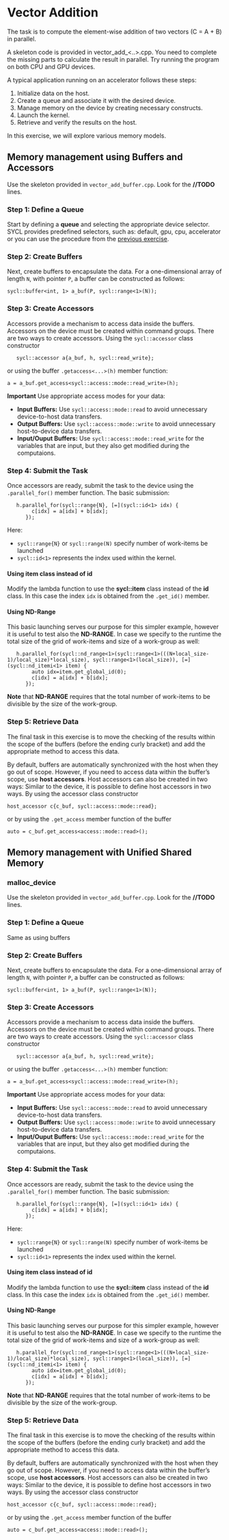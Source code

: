 # Vector Addition
The task is to compute the element-wise addition of two vectors (C = A + B) in parallel.

A skeleton code is provided in vector_add_<..>.cpp. You need to complete the missing parts to calculate the result in parallel. Try running the program on both CPU and GPU devices.

A typical application running on an accelerator follows these steps:

 1. Initialize data on the host.
 1. Create a queue and associate it with the desired device.
 1. Manage memory on the device by creating necessary constructs.
 1. Launch the kernel.
 1. Retrieve and verify the results on the host.
 
In this exercise, we will explore various memory models.

## Memory management using Buffers and Accessors

Use the skeleton provided in `vector_add_buffer.cpp`. Look for the **//TODO** lines.

### Step 1: Define a Queue
Start by defining a **queue**  and selecting the appropriate device selector. SYCL provides predefined selectors, such as: default, gpu, cpu, accelerator or you can use the procedure from the [previous exercise](../01-info/enumerate_device.cpp).

### Step 2: Create Buffers
Next, create buffers to encapsulate the data. For a one-dimensional array of length `N`, with pointer `P`, a buffer can be constructed as follows:

```
sycl::buffer<int, 1> a_buf(P, sycl::range<1>(N));
```
### Step 3: Create Accessors
Accessors provide a mechanism to access data inside the buffers. Accessors on the device must be created within command groups. There are two ways to create accessors. Using the `sycl::accessor` class constructor

```
   sycl::accessor a{a_buf, h, sycl::read_write};
```
or  using the buffer `.getaccess<...>(h)`  member function:
```
a = a_buf.get_access<sycl::access::mode::read_write>(h);
```
**Important**  Use appropriate access modes for your data:
 - **Input Buffers:** Use `sycl::access::mode::read` to avoid unnecessary device-to-host data transfers.
 - **Output Buffers:** Use `sycl::access::mode::write` to avoid unnecessary host-to-device data transfers.
 - **Input/Ouput Buffers:** Use `sycl::access::mode::read_write` for the variables that are input, but they also get modified during the computaions.

### Step 4: Submit the Task
Once accessors are ready, submit the task to the device using the `.parallel_for()` member function. The basic submission:

```
   h.parallel_for(sycl::range{N}, [=](sycl::id<1> idx) {
        c[idx] = a[idx] + b[idx];
      });
```  
Here: 
 - `sycl::range{N}` or `sycl::range(N)` specify number of work-items be launched 
- `sycl::id<1>` represents the index used within the kernel.

#### Using **item** class instead of **id**
Modify the lambda function to use the  **sycl::item** class instead of the **id** class. In this case the index `idx` is obtained from the `.get_id()` member.

#### Using ND-Range
This basic launching serves our purpose for this simpler example, however it is useful to test also the **ND-RANGE**. In case we specify to the runtime the total size of the grid of work-items and size of a work-group as well:

```
   h.parallel_for(sycl::nd_range<1>(sycl::range<1>(((N+local_size-1)/local_size)*local_size), sycl::range<1>(local_size)), [=](sycl::nd_itemi<1> item) {
        auto idx=item.get_global_id(0);
        c[idx] = a[idx] + b[idx];
      });
```  
**Note** that **ND-RANGE** requires that the total number of work-items to be divisible by the size of the work-group.

### Step 5: Retrieve Data
The final task in this exercise is to move the checking of the results  within the scope of the buffers (before the ending curly bracket) and add the appropriate method to access this data.

By default, buffers are automatically synchronized with the host when they go out of scope. However, if you need to access data within the buffer’s scope, use **host accessors**. Host accessors can also be created in two ways:
Similar to the device, it is possible to define host accessors in two ways. By using the accessor class constructor
```
host_accessor c{c_buf, sycl::access::mode::read};
``` 
or by using the `.get_access` member function of the buffer
```
auto = c_buf.get_access<access::mode::read>();
```

## Memory management with Unified Shared Memory
 
### **malloc_device**

Use the skeleton provided in `vector_add_buffer.cpp`. Look for the **//TODO** lines.

### Step 1: Define a Queue
Same as using buffers

### Step 2: Create Buffers
Next, create buffers to encapsulate the data. For a one-dimensional array of length `N`, with pointer `P`, a buffer can be constructed as follows:

```
sycl::buffer<int, 1> a_buf(P, sycl::range<1>(N));
```
### Step 3: Create Accessors
Accessors provide a mechanism to access data inside the buffers. Accessors on the device must be created within command groups. There are two ways to create accessors. Using the `sycl::accessor` class constructor

```
   sycl::accessor a{a_buf, h, sycl::read_write};
```
or  using the buffer `.getaccess<...>(h)`  member function:
```
a = a_buf.get_access<sycl::access::mode::read_write>(h);
```
**Important**  Use appropriate access modes for your data:
 - **Input Buffers:** Use `sycl::access::mode::read` to avoid unnecessary device-to-host data transfers.
 - **Output Buffers:** Use `sycl::access::mode::write` to avoid unnecessary host-to-device data transfers.
 - **Input/Ouput Buffers:** Use `sycl::access::mode::read_write` for the variables that are input, but they also get modified during the computaions.

### Step 4: Submit the Task
Once accessors are ready, submit the task to the device using the `.parallel_for()` member function. The basic submission:

```
   h.parallel_for(sycl::range{N}, [=](sycl::id<1> idx) {
        c[idx] = a[idx] + b[idx];
      });
```  
Here: 
 - `sycl::range{N}` or `sycl::range(N)` specify number of work-items be launched 
- `sycl::id<1>` represents the index used within the kernel.

#### Using **item** class instead of **id**
Modify the lambda function to use the  **sycl::item** class instead of the **id** class. In this case the index `idx` is obtained from the `.get_id()` member.

#### Using ND-Range
This basic launching serves our purpose for this simpler example, however it is useful to test also the **ND-RANGE**. In case we specify to the runtime the total size of the grid of work-items and size of a work-group as well:

```
   h.parallel_for(sycl::nd_range<1>(sycl::range<1>(((N+local_size-1)/local_size)*local_size), sycl::range<1>(local_size)), [=](sycl::nd_itemi<1> item) {
        auto idx=item.get_global_id(0);
        c[idx] = a[idx] + b[idx];
      });
```  
**Note** that **ND-RANGE** requires that the total number of work-items to be divisible by the size of the work-group.

### Step 5: Retrieve Data
The final task in this exercise is to move the checking of the results  within the scope of the buffers (before the ending curly bracket) and add the appropriate method to access this data.

By default, buffers are automatically synchronized with the host when they go out of scope. However, if you need to access data within the buffer’s scope, use **host accessors**. Host accessors can also be created in two ways:
Similar to the device, it is possible to define host accessors in two ways. By using the accessor class constructor
```
host_accessor c{c_buf, sycl::access::mode::read};
``` 
or by using the `.get_access` member function of the buffer
```
auto = c_buf.get_access<access::mode::read>();
```
